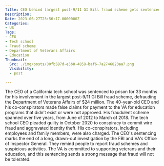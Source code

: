 ```yaml
---
Title: CEO behind largest post-9/11 GI Bill fraud scheme gets sentenced
Description: 
Date: 2023-06-27T23:56:17.0000000Z
Categories:
- US
Tags:
- CEO
- Tech school
- Fraud scheme
- Department of Veterans Affairs
- Education
Thumbnail:
  Src: ./img/posts/00fb587d-e5b8-4858-baf6-7a2746823aa7.png
  Visibility:
  - post

---
```

The CEO of a California tech school was sentenced to prison for 33 months for his involvement in the largest post-9/11 GI Bill fraud scheme, defrauding the Department of Veterans Affairs of $24 million. The 40-year-old CEO and his co-conspirators made false claims for payment to the VA for education programs that didn't exist or were not approved. His fraudulent scheme spanned over five years, from June of 2012 to March of 2018. The tech school CEO pleaded guilty in October 2020 to conspiracy to commit wire fraud and aggravated identity theft. His co-conspirators, including employees and family members, were also charged. The CEO's sentencing marks the end of a long, drawn-out investigation by the FBI and VA's Office of Inspector General. They remind people to report fraud schemes and suspicious activities. The VA is committed to supporting veterans and their education, and this sentencing sends a strong message that fraud will not be tolerated.